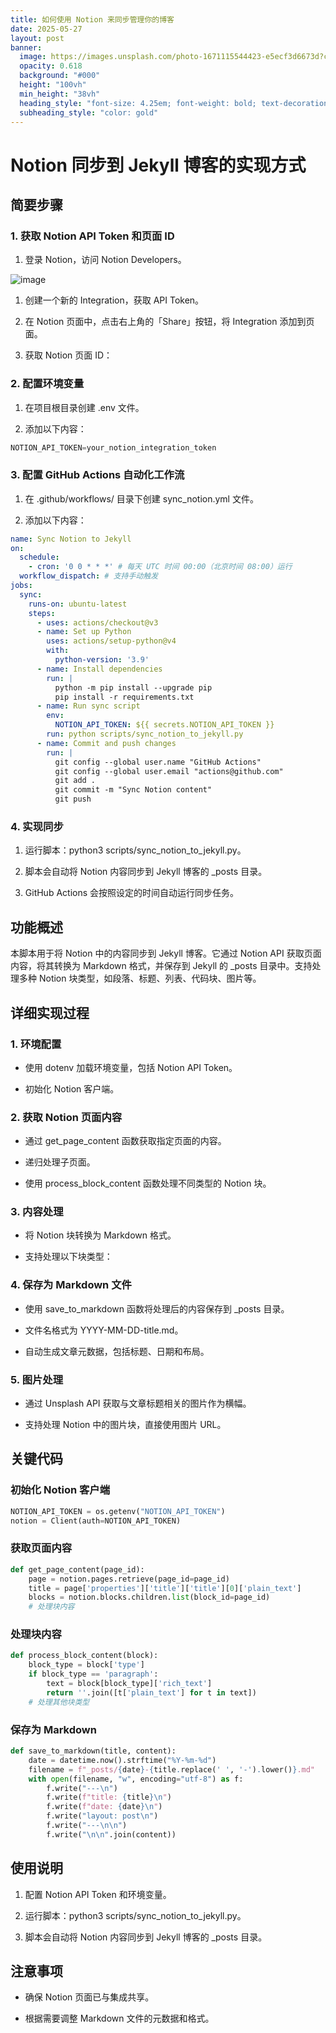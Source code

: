 ```yaml
---
title: 如何使用 Notion 来同步管理你的博客
date: 2025-05-27
layout: post
banner:
  image: https://images.unsplash.com/photo-1671115544423-e5ecf3d6673d?crop=entropy&cs=tinysrgb&fit=max&fm=jpg&ixid=M3w2OTIwMzJ8MHwxfHJhbmRvbXx8fHx8fHx8fDE3NDgzODQ0MDR8&ixlib=rb-4.1.0&q=80&w=1080
  opacity: 0.618
  background: "#000"
  height: "100vh"
  min_height: "38vh"
  heading_style: "font-size: 4.25em; font-weight: bold; text-decoration: underline"
  subheading_style: "color: gold"
---
```


# Notion 同步到 Jekyll 博客的实现方式

## 简要步骤

### 1. 获取 Notion API Token 和页面 ID

1. 登录 Notion，访问 Notion Developers。

![image](https://prod-files-secure.s3.us-west-2.amazonaws.com/a7a0cc5a-89b9-4cda-8686-1fba0ca52f40/d19c1afe-dea5-4312-9333-786b0ba83054/image.png?X-Amz-Algorithm=AWS4-HMAC-SHA256&X-Amz-Content-Sha256=UNSIGNED-PAYLOAD&X-Amz-Credential=ASIAZI2LB46632PGFABF%2F20250527%2Fus-west-2%2Fs3%2Faws4_request&X-Amz-Date=20250527T222003Z&X-Amz-Expires=3600&X-Amz-Security-Token=IQoJb3JpZ2luX2VjEJ3%2F%2F%2F%2F%2F%2F%2F%2F%2F%2FwEaCXVzLXdlc3QtMiJGMEQCIAWbK6eoqnFSwy5muVGlCqyuoCe94T2hjjA4IncNhFyYAiBKM3x2Qads7d7XIDErTsvgUesKwCwV2ZpJ5ywozTqtWCr%2FAwhmEAAaDDYzNzQyMzE4MzgwNSIMQGyQ6m5sPG0115TyKtwDNjv%2BK%2F654NYVoLUQ8g3bPz2Nqt2vphc33TcCZh57IfICTmHjQGZ%2FtRmIHTrnZTivvP%2FF0kgm7XOxKN7w1FjIOd2AUNA6kGWQGsck09DrBCtSxuFVlUt1IK6pP9ueHxd4v%2F%2Ff89miEYOAOKpwAH66JSCPhim6aHGkodPLibDgoxzaZIH4vv09bHfNVi6ywyOoeLwqpfHznLvvHCXXn7SpGz%2BE%2Fz9MHcaRx32zaz5Z2IDFWFltgbZw7gn4%2BQWDjsHk9YkRe6iBS6Zy2QpCGHlrHXJ04bNHy%2Fi1LWaDKrWvWwrsaBVKiORfj6fqBH%2Bxc%2FYXomVGa3N5sFa0%2F5UGVV1T%2FSMdau%2BKoMgcTPdHaTOK2P5UBJKQVZRYwqBbS0wdFoXsdxto7R0DopNIZZGNjUb%2Fml%2Fos3kWDnhTalEpfNZddBdAIiFTP60QSXL4w1ewq1Q9u%2BcH04x3APH4eebaOf1hOl4f8H5FFpQYTrk8MnuqZt%2ByI5p1VfdqXwilXrAr%2BpjbTetlTxvg3mAQh2fzQTLI19mRhUO4%2BAs6twW3rk7sKvpISGTdV52%2Bsa0cdhN%2FRetDwX3YX4DXka%2Ftp7uSfSojyHu5Tq%2FF5OwGya5e9AfskYfbwLiX%2Fyx2ozrcxXcw9snYwQY6pgG6UmjV9rti5Z%2Bj25ucyxYDeGplvKV6FoLDZ0XQ6hl2nuDZNn3NRKfcfF002LhJLgbjbOCfxc9FejLCkxlKIEQraoI675tq1PPC31rQNZEJRnk0qWOOGSi3t7Dch3puJE7PsOwc83DvRpYesDanrbQo6mULsq9H9Um0eTz1v2y%2F%2B8qwKuVAdjE7EKEMsvPJjQq3fStZOSngh0C9hwPlpNVjrQmqptrM&X-Amz-Signature=d967dccfe2b54292e0408b34ec9795d1f575c6140ac5e4c8893fa15e5e786ef3&X-Amz-SignedHeaders=host&x-id=GetObject)

1. 创建一个新的 Integration，获取 API Token。

1. 在 Notion 页面中，点击右上角的「Share」按钮，将 Integration 添加到页面。

1. 获取 Notion 页面 ID：


### 2. 配置环境变量

1. 在项目根目录创建 .env 文件。

1. 添加以下内容：

```javascript
NOTION_API_TOKEN=your_notion_integration_token
```

### 3. 配置 GitHub Actions 自动化工作流

1. 在 .github/workflows/ 目录下创建 sync_notion.yml 文件。

1. 添加以下内容：

```yaml
name: Sync Notion to Jekyll
on:
  schedule:
    - cron: '0 0 * * *' # 每天 UTC 时间 00:00（北京时间 08:00）运行
  workflow_dispatch: # 支持手动触发
jobs:
  sync:
    runs-on: ubuntu-latest
    steps:
      - uses: actions/checkout@v3
      - name: Set up Python
        uses: actions/setup-python@v4
        with:
          python-version: '3.9'
      - name: Install dependencies
        run: |
          python -m pip install --upgrade pip
          pip install -r requirements.txt
      - name: Run sync script
        env:
          NOTION_API_TOKEN: ${{ secrets.NOTION_API_TOKEN }}
        run: python scripts/sync_notion_to_jekyll.py
      - name: Commit and push changes
        run: |
          git config --global user.name "GitHub Actions"
          git config --global user.email "actions@github.com"
          git add .
          git commit -m "Sync Notion content"
          git push
```

### 4. 实现同步

1. 运行脚本：python3 scripts/sync_notion_to_jekyll.py。

1. 脚本会自动将 Notion 内容同步到 Jekyll 博客的 _posts 目录。

1. GitHub Actions 会按照设定的时间自动运行同步任务。

## 功能概述

本脚本用于将 Notion 中的内容同步到 Jekyll 博客。它通过 Notion API 获取页面内容，将其转换为 Markdown 格式，并保存到 Jekyll 的 _posts 目录中。支持处理多种 Notion 块类型，如段落、标题、列表、代码块、图片等。

## 详细实现过程

### 1. 环境配置

- 使用 dotenv 加载环境变量，包括 Notion API Token。

- 初始化 Notion 客户端。

### 2. 获取 Notion 页面内容

- 通过 get_page_content 函数获取指定页面的内容。

- 递归处理子页面。

- 使用 process_block_content 函数处理不同类型的 Notion 块。

### 3. 内容处理

- 将 Notion 块转换为 Markdown 格式。

- 支持处理以下块类型：


### 4. 保存为 Markdown 文件

- 使用 save_to_markdown 函数将处理后的内容保存到 _posts 目录。

- 文件名格式为 YYYY-MM-DD-title.md。

- 自动生成文章元数据，包括标题、日期和布局。

### 5. 图片处理

- 通过 Unsplash API 获取与文章标题相关的图片作为横幅。

- 支持处理 Notion 中的图片块，直接使用图片 URL。

## 关键代码

### 初始化 Notion 客户端

```python
NOTION_API_TOKEN = os.getenv("NOTION_API_TOKEN")
notion = Client(auth=NOTION_API_TOKEN)
```

### 获取页面内容

```python
def get_page_content(page_id):
    page = notion.pages.retrieve(page_id=page_id)
    title = page['properties']['title']['title'][0]['plain_text']
    blocks = notion.blocks.children.list(block_id=page_id)
    # 处理块内容
```

### 处理块内容

```python
def process_block_content(block):
    block_type = block['type']
    if block_type == 'paragraph':
        text = block[block_type]['rich_text']
        return ''.join([t['plain_text'] for t in text])
    # 处理其他块类型
```

### 保存为 Markdown

```python
def save_to_markdown(title, content):
    date = datetime.now().strftime("%Y-%m-%d")
    filename = f"_posts/{date}-{title.replace(' ', '-').lower()}.md"
    with open(filename, "w", encoding="utf-8") as f:
        f.write("---\n")
        f.write(f"title: {title}\n")
        f.write(f"date: {date}\n")
        f.write("layout: post\n")
        f.write("---\n\n")
        f.write("\n\n".join(content))
```

## 使用说明

1. 配置 Notion API Token 和环境变量。

1. 运行脚本：python3 scripts/sync_notion_to_jekyll.py。

1. 脚本会自动将 Notion 内容同步到 Jekyll 博客的 _posts 目录。

## 注意事项

- 确保 Notion 页面已与集成共享。

- 根据需要调整 Markdown 文件的元数据和格式。